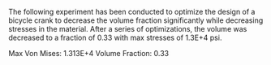 The following experiment has been conducted to optimize the design of a bicycle crank to decrease the volume fraction 
significantly while decreasing stresses in the material. After a series of optimizations, the volume was decreased to a 
fraction of 0.33 with max stresses of 1.3E+4 psi. 

Max Von Mises: 1.313E+4
Volume Fraction: 0.33

